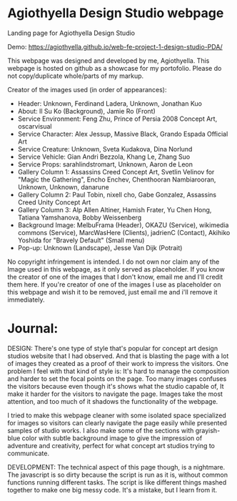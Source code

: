 # Agiothyella Design Studio webpage

Landing page for Agiothyella Design Studio

Demo: https://agiothyella.github.io/web-fe-project-1-design-studio-PDA/

This webpage was designed and developed by me, Agiothyella.
This webpage is hosted on github as a showcase for my portofolio. Please do not copy/duplicate whole/parts of my markup.

Creator of the images used (in order of appearances):

- Header: Unknown, Ferdinand Ladera, Unknown, Jonathan Kuo
- About: Il Su Ko (Background), Jamie Ro (Front)
- Service Environment: Feng Zhu, Prince of Persia 2008 Concept Art, oscarvisual
- Service Character: Alex Jessup, Massive Black, Grando Espada Official Art
- Service Creature: Unknown, Sveta Kudakova, Dina Norlund
- Service Vehicle: Gian Andri Bezzola, Khang Le, Zhang Suo
- Service Props: sarahlindstromart, Unknown, Aaron de Leon
- Gallery Column 1: Assassins Creed Concept Art, Svetlin Velinov for "Magic the Gathering", Encho Enchev, Chenthooran Nambiarooran, Unknown, Unknown, danarune
- Gallery Column 2: Paul Tobin, nixell cho, Gabe Gonzalez, Assassins Creed Unity Concept Art
- Gallery Column 3: Alp Allen Altiner, Hamish Frater, Yu Chen Hong, Tatiana Yamshanova, Bobby Weissenberg
- Background Image: MelbuFrama (Header), OKAZU (Service), wikimedia commons (Service), MarcWasHere (Clients), jadrienC (Contact), Akihiko Yoshida for "Bravely Default" (Small menu)
- Pop-up: Unknown (Landscape), Jesse Van Dijk (Potrait)

No copyright infringement is intended. I do not own nor claim any of the Image used in this webpage, as it only served as placeholder.
If you know the creator of one of the images that I don't know, email me and I'll credit them here.
If you're creator of one of the images I use as placeholder on this webpage and wish it to be removed, just email me and i'll remove it immediately.

# Journal:

DESIGN:
There's one type of style that's popular for concept art design studios website that I had observed. And that is blasting the page with a lot of images they created as a proof of their work to impress the visitors. One problem I feel with that kind of style is: It's hard to manage the composition and harder to set the focal points on the page. Too many images confuses the visitors because even though it's shows what the studio capable of, It make it harder for the visitors to navigate the page. Images take the most attention, and too much of it shadows the functionality of the webpage.

I tried to make this webpage cleaner with some isolated space specialized for images so visitors can clearly navigate the page easily while presented samples of studio works. I also make some of the sections with grayish-blue color with subtle background image to give the impression of adventure and creativity, perfect for what concept art studios trying to communicate.

DEVELOPMENT:
The technical aspect of this page though, is a nightmare. The javascript is so dirty because the script is run as it is, without common functions running different tasks. The script is like different things mashed together to make one big messy code. It's a mistake, but I learn from it.
